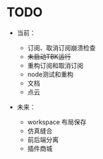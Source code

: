 # TODO

* 当前： 

    * 订阅、取消订阅崩溃检查
    * ~~未启动TBK运行~~
    * 重构订阅和取消订阅
    * node测试和重构
    * 文档
    * 点云


* 未来：
    * workspace 布局保存
    * 仿真缝合
    * 前后端分离
    * 插件商城
